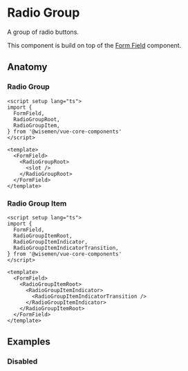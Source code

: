 # Radio Group

A group of radio buttons.

This component is build on top of the [Form Field](/components/form-field/form-field.html) component.

<ComponentPreview name="radio-group/examples/main" />

## Anatomy

### Radio Group

```vue
<script setup lang="ts">
import {
  FormField,
  RadioGroupRoot,
  RadioGroupItem,
} from '@wisemen/vue-core-components'
</script>

<template>
  <FormField>
    <RadioGroupRoot>
      <slot />
    </RadioGroupRoot>
  </FormField>
</template>
```

### Radio Group Item

```vue
<script setup lang="ts">
import {
  FormField,
  RadioGroupItemRoot,
  RadioGroupItemIndicator,
  RadioGroupItemIndicatorTransition,
} from '@wisemen/vue-core-components'
</script>

<template>
  <FormField>
    <RadioGroupItemRoot>
      <RadioGroupItemIndicator>
        <RadioGroupItemIndicatorTransition />
      </RadioGroupItemIndicator>
    </RadioGroupItemRoot>
  </FormField>
</template>
```

## Examples

### Disabled

<ComponentPreview name="radio-group/examples/disabled" />